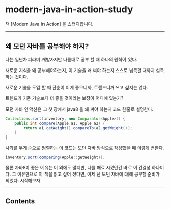 # modern-java-in-action-study
책 [Modern Java In Action] 을 스터디합니다.

---
## 왜 모던 자바를 공부해야 하지?

나는 일년차 피라미 개발자지만 나름대로 공부 할 때 하나의 원칙이 있다.

새로운 지식을 왜 공부해야하는지, 이 기술을 왜 써야 하는지 스스로 납득할 때까지 설득하는 것이다.

새로운 기술을 도입 할 때 단순이 이게 좋으니까, 트렌드니까 쓰고 싶지는 않다.

트렌드가 기존 기술보다 더 좋을 것이라는 보장이 어디에 있는가?

모던 자바 인 액션은 그 첫 장에서 java8 을 왜 써야 하는지 코드 한줄로 설명한다.

```java
Collections.sort(inventory, new Comparator<Apple>() {
	public int compare(Apple a1, Apple a2) {
		return a1.getWeight().compareTo(a2.getWeight());
	}
}
```

사과를 무게 순으로 정렬하는 이 코드는 모던 자바 방식으로 작성했을 때 이렇게 변한다.

```java
inventory.sort(comparing(Apple::getWeight));
```

물론 자바8이 좋은 이유는 이 외에도 많지만, 나를 매료 시켰던건 바로 이 간결성 하나이다. 그 이유만으로 이 책을 읽고 싶어 졌다면, 이제 난 모던 자바에 대해 공부할 준비가 되었다. 시작해보자

---

## Contents
